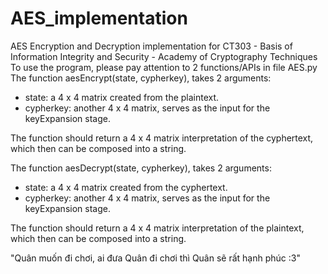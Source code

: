 # AES_implementation
AES Encryption and Decryption implementation for CT303 - Basis of Information Integrity and Security - Academy of Cryptography Techniques
To use the program, please pay attention to 2 functions/APIs in file AES.py
The function aesEncrypt(state, cypherkey), takes 2 arguments: 
  - state: a 4 x 4 matrix created from the plaintext.
  - cypherkey: another 4 x 4 matrix, serves as the input for the keyExpansion stage.

The function should return a 4 x 4 matrix interpretation of the cyphertext, which then can be composed into a string.

The function aesDecrypt(state, cypherkey), takes 2 arguments: 
  - state: a 4 x 4 matrix created from the cyphertext.
  - cypherkey: another 4 x 4 matrix, serves as the input for the keyExpansion stage.

The function should return a 4 x 4 matrix interpretation of the plaintext, which then can be composed into a string.



"Quân muốn đi chơi, ai đưa Quân đi chơi thì Quân sẽ rất hạnh phúc :3"
